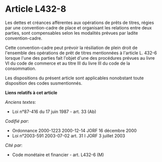 # Article L432-8

Les dettes et créances afférentes aux opérations de prêts de titres, régies par une convention-cadre de place et organisant
les relations entre deux parties, sont compensables selon les modalités prévues par ladite convention-cadre.

Cette convention-cadre peut prévoir la résiliation de plein droit de l'ensemble des opérations de prêt de titres mentionnées
à l'article L. 432-6 lorsque l'une des parties fait l'objet d'une des procédures prévues au livre VI du code de commerce et
au titre III du livre III du code de la consommation.

Les dispositions du présent article sont applicables nonobstant toute disposition des codes susmentionnés.

**Liens relatifs à cet article**

_Anciens textes_:

  - Loi n°87-416 du 17 juin 1987 - art. 33 (Ab)

_Codifié par_:

  - Ordonnance 2000-1223 2000-12-14 JORF 16 décembre 2000
  - Loi n°2003-591 2003-07-02 art. 31 I JORF 3 juillet 2003

_Cité par_:

  - Code monétaire et financier - art. L432-6 (M)

